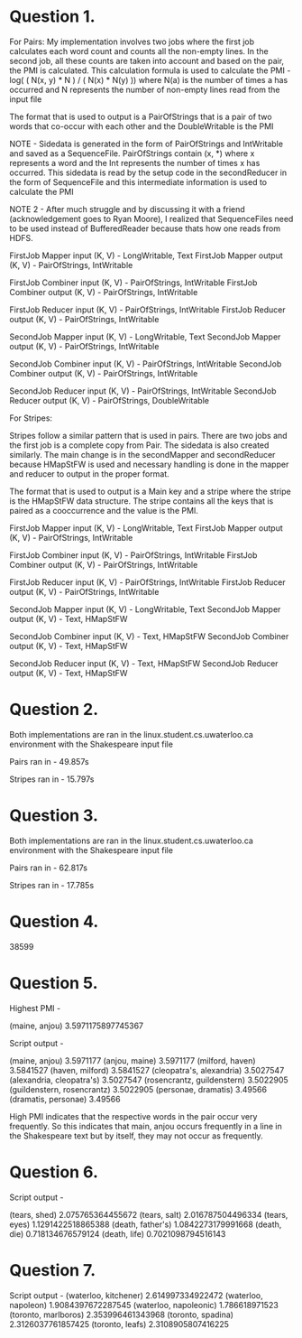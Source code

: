 <h1>Question 1.</h1>

<p>

For Pairs:
My implementation involves two jobs where the first job calculates each word count and counts all the non-empty lines. In the second job, all these counts are taken into account and based on the pair, the PMI is calculated. This calculation formula is used to calculate the PMI - log( ( N(x, y) * N ) / ( N(x) * N(y) )) where N(a) is the number of times a has occurred and N represents the number of non-empty lines read from the input file

The format that is used to output is a PairOfStrings that is a pair of two words that co-occur with each other and the DoubleWritable is the PMI

NOTE - Sidedata is generated in the form of PairOfStrings and IntWritable and saved as a SequenceFile. PairOfStrings contain (x, *) where x represents a word and the Int represents the number of times x has occurred. This sidedata is read by the setup code in the secondReducer in the form of SequenceFile and this intermediate information is used to calculate the PMI

NOTE 2 - After much struggle and by discussing it with a friend (acknowledgement goes to Ryan Moore), I realized that SequenceFiles need to be used instead of BufferedReader because thats how one reads from HDFS.

FirstJob Mapper input (K, V) - LongWritable, Text
FirstJob Mapper output (K, V) - PairOfStrings, IntWritable

FirstJob Combiner input (K, V) - PairOfStrings, IntWritable
FirstJob Combiner output (K, V) - PairOfStrings, IntWritable

FirstJob Reducer input (K, V) - PairOfStrings, IntWritable
FirstJob Reducer output (K, V) - PairOfStrings, IntWritable

SecondJob Mapper input (K, V) - LongWritable, Text
SecondJob Mapper output (K, V) - PairOfStrings, IntWritable

SecondJob Combiner input (K, V) - PairOfStrings, IntWritable
SecondJob Combiner output (K, V) - PairOfStrings, IntWritable

SecondJob Reducer input (K, V) - PairOfStrings, IntWritable
SecondJob Reducer output (K, V) - PairOfStrings, DoubleWritable

For Stripes:

Stripes follow a similar pattern that is used in pairs. There are two jobs and the first job is a complete copy from Pair. The sidedata is also created similarly. The main change is in the secondMapper and secondReducer because HMapStFW is used and necessary handling is done in the mapper and reducer to output in the proper format.

The format that is used to output is a Main key and a stripe where the stripe is the HMapStFW data structure. The stripe contains all the keys that is paired as a cooccurrence and the value is the PMI.

FirstJob Mapper input (K, V) - LongWritable, Text
FirstJob Mapper output (K, V) - PairOfStrings, IntWritable

FirstJob Combiner input (K, V) - PairOfStrings, IntWritable
FirstJob Combiner output (K, V) - PairOfStrings, IntWritable

FirstJob Reducer input (K, V) - PairOfStrings, IntWritable
FirstJob Reducer output (K, V) - PairOfStrings, IntWritable

SecondJob Mapper input (K, V) - LongWritable, Text
SecondJob Mapper output (K, V) - Text, HMapStFW

SecondJob Combiner input (K, V) - Text, HMapStFW
SecondJob Combiner output (K, V) - Text, HMapStFW

SecondJob Reducer input (K, V) - Text, HMapStFW
SecondJob Reducer output (K, V) - Text, HMapStFW

</p>

<h1>Question 2.</h1>

<p> Both implementations are ran in the linux.student.cs.uwaterloo.ca environment with the Shakespeare input file 

Pairs ran in - 49.857s

Stripes ran in - 15.797s 

</p>

<h1>Question 3.</h1>

<p> Both implementations are ran in the linux.student.cs.uwaterloo.ca environment with the Shakespeare input file 

Pairs ran in - 62.817s

Stripes ran in - 17.785s

</p>

<h1>Question 4.</h1>

<p> 38599 </p>

<h1>Question 5.</h1>

<p> 

Highest PMI - 

(maine, anjou)  3.5971175897745367

Script output - 

(maine, anjou)  3.5971177
(anjou, maine)  3.5971177
(milford, haven)    3.5841527
(haven, milford)    3.5841527
(cleopatra's, alexandria)   3.5027547
(alexandria, cleopatra's)   3.5027547
(rosencrantz, guildenstern) 3.5022905
(guildenstern, rosencrantz) 3.5022905
(personae, dramatis)    3.49566
(dramatis, personae)    3.49566

High PMI indicates that the respective words in the pair occur very frequently. So this indicates that main, anjou occurs frequently in a line in the Shakespeare text but by itself, they may not occur as frequently.

</p>

<h1>Question 6.</h1>

Script output - 

(tears, shed)   2.075765364455672
(tears, salt)   2.016787504496334
(tears, eyes)   1.1291422518865388
(death, father's)   1.0842273179991668
(death, die)    0.718134676579124
(death, life)   0.7021098794516143

<h1>Question 7.</h1>

Script output - 
(waterloo, kitchener)   2.614997334922472
(waterloo, napoleon)    1.9084397672287545
(waterloo, napoleonic)  1.786618971523
(toronto, marlboros)    2.353996461343968
(toronto, spadina)  2.3126037761857425
(toronto, leafs)    2.3108905807416225

